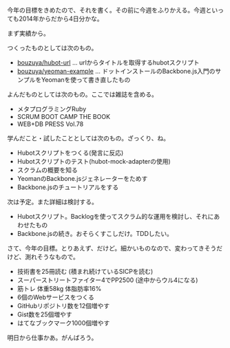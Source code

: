 今年の目標をきめたので、それを書く。その前に今週をふりかえる。今週といっても2014年からだから4日分かな。

まず実績から。

つくったものとしては次のもの。

- [bouzuya/hubot-url][] ... urlからタイトルを取得するhubotスクリプト
- [bouzuya/yeoman-example][] ... ドットインストールのBackbone.js入門のサンプルをYeomanを使って書き直したもの

よんだものとしては次のもの。ここでは雑誌を含める。

- メタプログラミングRuby
- SCRUM BOOT CAMP THE BOOK
- WEB+DB PRESS Vol.78

学んだこと・試したこととしては次のもの。ざっくり、ね。

- Hubotスクリプトをつくる(発言に反応)
- Hubotスクリプトのテスト(hubot-mock-adapterの使用)
- スクラムの概要を知る
- YeomanのBackbone.jsジェネレーターをためす
- Backbone.jsのチュートリアルをする

次は予定。また詳細は検討する。

- Hubotスクリプト。Backlogを使ってスクラム的な運用を検討し、それにあわせたもの
- Backbone.jsの続き。おそらくすこしだけ。TDDしたい。

さて、今年の目標。とりあえず、だけど。細かいものなので、変わってきそうだけど、測れそうなもので。

- 技術書を25冊読む (積まれ続けているSICPを読む)
- スーパーストリートファイター4でPP2500 (途中からウル4になる)
- 筋トレ 体重58kg 体脂肪率16%
- 6個のWebサービスをつくる
- GitHubリポジトリ数を12個増やす
- Gist数を25個増やす
- はてなブックマーク1000個増やす

明日から仕事かあ。がんばろう。

[bouzuya/hubot-url]: https://github.com/bouzuya/hubot-url
[bouzuya/yeoman-example]: https://github.com/bouzuya/yeoman-example

